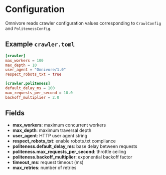 # Configuration

Omnivore reads crawler configuration values corresponding to `CrawlConfig` and `PolitenessConfig`.

## Example `crawler.toml`
```toml
[crawler]
max_workers = 100
max_depth = 10
user_agent = "Omnivore/1.0"
respect_robots_txt = true

[crawler.politeness]
default_delay_ms = 100
max_requests_per_second = 10.0
backoff_multiplier = 2.0
```

## Fields
- **max_workers**: maximum concurrent workers
- **max_depth**: maximum traversal depth
- **user_agent**: HTTP user agent string
- **respect_robots_txt**: enable robots.txt compliance
- **politeness.default_delay_ms**: base delay between requests
- **politeness.max_requests_per_second**: throttle ceiling
- **politeness.backoff_multiplier**: exponential backoff factor
- **timeout_ms**: request timeout (ms)
- **max_retries**: number of retries
